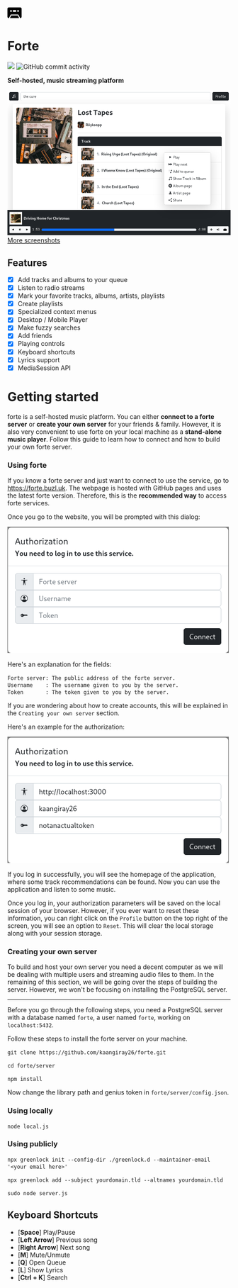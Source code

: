 ![forte](client/src/public/images/favicon.svg)
# Forte
![](https://img.shields.io/badge/-OWN%20YOUR%20MUSIC-blue)
![GitHub commit activity](https://img.shields.io/github/commit-activity/m/kaangiray26/forte)

**Self-hosted, music streaming platform**

![image_1](images/image_1.png)
[More screenshots](images/screenshots.md)

## Features
* [x] Add tracks and albums to your queue
* [x] Listen to radio streams
* [x] Mark your favorite tracks, albums, artists, playlists
* [x] Create playlists
* [x] Specialized context menus
* [x] Desktop / Mobile Player
* [x] Make fuzzy searches
* [x] Add friends
* [x] Playing controls
* [x] Keyboard shortcuts
* [x] Lyrics support
* [x] MediaSession API

# Getting started

forte is a self-hosted music platform. You can either **connect to a forte server** or **create your own server** for your friends & family. However, it is also very convenient to use forte on your local machine as a **stand-alone music player**. Follow this guide to learn how to connect and how to build your own forte server.

### Using forte
If you know a forte server and just want to connect to use the service, go to https://forte.buzl.uk. The webpage is hosted with GitHub pages and uses the latest forte version. Therefore, this is the **recommended way** to access forte services.

Once you go to the website, you will be prompted with this dialog:

![image_5](images/image_5.png)

Here's an explanation for the fields:
```
Forte server: The public address of the forte server.
Username    : The username given to you by the server.
Token       : The token given to you by the server.
```

If you are wondering about how to create accounts, this will be explained in the `Creating your own server` section.

Here's an example for the authorization:

![image_4](images/image_4.png)

If you log in successfully, you will see the homepage of the application, where some track recommendations can be found. Now you can use the application and listen to some music.

Once you log in, your authorization parameters will be saved on the local session of your browser. However, if you ever want to reset these information, you can right click on the `Profile` button on the top right of the screen, you will see an option to `Reset`. This will clear the local storage along with your session storage.

### Creating your own server
To build and host your own server you need a decent computer as we will be dealing with multiple users and streaming audio files to them. In the remaining of this section, we will be going over the steps of building the server. However, we won't be focusing on installing the PostgreSQL server.

---

Before you go through the following steps, you need a PostgreSQL server with a database named `forte`, a user named `forte`, working on `localhost:5432`.

Follow these steps to install the forte server on your machine.
```
git clone https://github.com/kaangiray26/forte.git
```
```
cd forte/server
```
```
npm install
```
Now change the library path and genius token in `forte/server/config.json`.
### Using locally
```
node local.js
```
### Using publicly
```
npx greenlock init --config-dir ./greenlock.d --maintainer-email '<your email here>'
```
```
npx greenlock add --subject yourdomain.tld --altnames yourdomain.tld
```
```
sudo node server.js
```

## Keyboard Shortcuts
* [**Space**] Play/Pause
* [**Left Arrow**] Previous song
* [**Right Arrow**] Next song
* [**M**] Mute/Unmute
* [**Q**] Open Queue
* [**L**] Show Lyrics
* [**Ctrl + K**] Search
